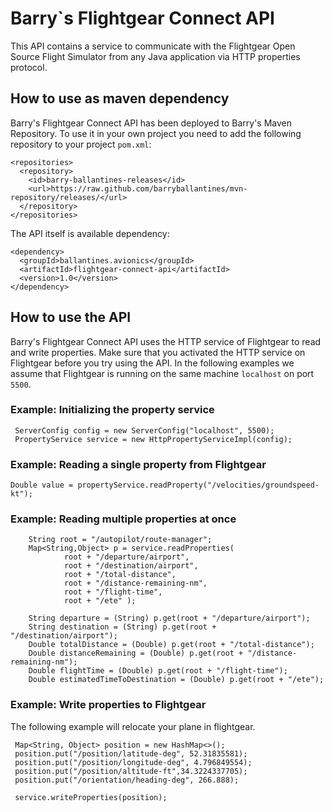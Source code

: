 # Barry`s Flightgear Connect API

This API contains a service to communicate with the Flightgear Open Source Flight Simulator
from any Java application via HTTP properties protocol.

## How to use as maven dependency

Barry's Flightgear Connect API has been deployed to Barry's Maven Repository. To use it in your own project you need to add the 
following repository to your project ```pom.xml```:

    <repositories>
      <repository>
        <id>barry-ballantines-releases</id>
        <url>https://raw.github.com/barryballantines/mvn-repository/releases/</url>
      </repository>
    </repositories>
    
The API itself is available dependency:

    <dependency>
      <groupId>ballantines.avionics</groupId>
      <artifactId>flightgear-connect-api</artifactId>
      <version>1.0</version>
    </dependency>
    
## How to use the API

Barry's Flightgear Connect API uses the HTTP service of Flightgear to read and write properties. Make sure that you activated the 
HTTP service on Flightgear before you try using the API. In the following examples we assume that Flightgear is running on the same 
machine ```localhost``` on port ```5500```.

### Example: Initializing the property service

     ServerConfig config = new ServerConfig("localhost", 5500);
     PropertyService service = new HttpPropertyServiceImpl(config);


### Example: Reading a single property from Flightgear
    
    Double value = propertyService.readProperty("/velocities/groundspeed-kt");

### Example: Reading multiple properties at once

        String root = "/autopilot/route-manager";
        Map<String,Object> p = service.readProperties(
                root + "/departure/airport",
                root + "/destination/airport",
                root + "/total-distance",
                root + "/distance-remaining-nm",
                root + "/flight-time",
                root + "/ete" );
        
        String departure = (String) p.get(root + "/departure/airport");
        String destination = (String) p.get(root + "/destination/airport");
        Double totalDistance = (Double) p.get(root + "/total-distance");
        Double distanceRemaining = (Double) p.get(root + "/distance-remaining-nm");
        Double flightTime = (Double) p.get(root + "/flight-time");
        Double estimatedTimeToDestination = (Double) p.get(root + "/ete");

### Example: Write properties to Flightgear

The following example will relocate your plane in flightgear.
        
     Map<String, Object> position = new HashMap<>();
     position.put("/position/latitude-deg", 52.31835581);
     position.put("/position/longitude-deg", 4.796849554);
     position.put("/position/altitude-ft",34.3224337705);
     position.put("/orientation/heading-deg", 266.888);
     
     service.writeProperties(position);
